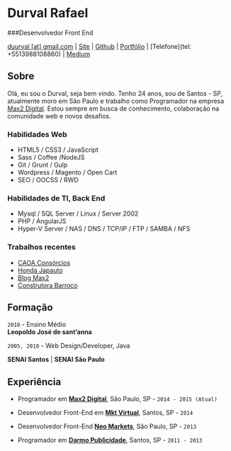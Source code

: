 # Durval Rafael

###Desenvolvedor Front End

[duurval [at] gmail.com](mailto:duurval@gmail.com) | [Site](http://durvalrafael.com.br/) | [Github](http://github.com/durvalrafael) | [Portfólio](http://behance.net/durval) | [Telefone](tel: +5513988108860) | 
[Medium](https://medium.com/@durval)


## Sobre

Olá, eu sou o Durval, seja bem vindo.
Tenho 24 anos, sou de Santos - SP, atualmente moro em São Paulo e  trabalho como Programador na empresa [Max2 Digital](http://www.max2digital.com.br). Estou sempre em busca de conhecimento, colaboração na comunidade web e novos desafios.

### Habilidades Web

*   HTML5 / CSS3 / JavaScript
*   Sass / Coffee /NodeJS
*   Git / Grunt / Gulp
*   Wordpress / Magento / Open Cart
*   SEO / OOCSS / RWD  

### Habilidades de TI, Back End

*   Mysql / SQL Server / Linux / Server 2002
*   PHP / AngularJS
*   Hyper-V Server / NAS / DNS / TCP/IP / FTP / SAMBA / NFS

### Trabalhos recentes
* [CAOA Consórcios](www.caoaconsorcios.com.br)
* [Honda Japauto](http://www.ofertasjapauto.com.br/)
* [Blog Max2](http://www.max2digital.com.br/blog)
* [Construtora Barroco](http://www.construtorabarroco.com.br)


## Formação

`2010` - Ensino Médio  
 **Leopoldo José de sant’anna**

`2005, 2010` - Web Design/Developer, Java  

 **SENAI Santos** | **SENAI São Paulo**

## Experiência

*   Programador em **[Max2 Digital](http://max2digital.com.br/)**, São Paulo, SP - `2014 - 2015 (Atual)`

*   Desenvolvedor Front-End em **[Mkt Virtual](http://mktvirtual.com.br/)**, Santos, SP - `2014`

*   Desenvolvedor Front-End **[Neo Markets](http://neomarkets.com.br/)**, São Paulo, SP - `2013`

*   Programador em **[Darmo Publicidade](http://darmopublicidade.com.br/)**, Santos, SP - `2011 - 2013`
